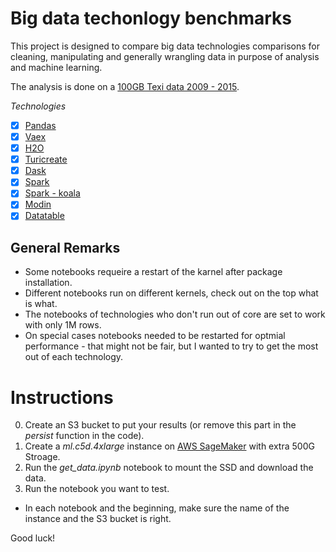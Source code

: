 # Big data techonlogy benchmarks
This project is designed to compare big data technologies comparisons for cleaning, manipulating and generally wrangling data in purpose of analysis and machine learning.

The analysis is done on a [100GB Texi data 2009 - 2015](https://www1.nyc.gov/site/tlc/about/tlc-trip-record-data.page).

*Technologies*
* [x] [Pandas](https://pandas.pydata.org/)
* [x] [Vaex](https://github.com/vaexio/vaex)
* [x] [H2O](https://github.com/h2oai/h2o-3)
* [x] [Turicreate](https://github.com/apple/turicreate)
* [x] [Dask](https://github.com/dask/dask)
* [x] [Spark](https://github.com/apache/spark)
* [x] [Spark - koala](https://github.com/databricks/koalas)
* [x] [Modin](https://github.com/modin-project/modin)
* [x] [Datatable](https://github.com/h2oai/datatable)

## General Remarks
* Some notebooks requeire a restart of the karnel after package installation.
* Different notebooks run on different kernels, check out on the top what is what.
* The notebooks of technologies who don't run out of core are set to work with only 1M rows.
* On special cases notebooks needed to be restarted for optmial performance - that might not be fair, but I wanted to try to get the most out of each technology.

# Instructions
0. Create an S3 bucket to put your results (or remove this part in the *persist* function in the code).
1. Create a *ml.c5d.4xlarge* instance on [AWS SageMaker](https://aws.amazon.com/sagemaker/) with extra 500G Stroage.
2. Run the *get_data.ipynb* notebook to mount the SSD and download the data.
3. Run the notebook you want to test.
* In each notebook and the beginning, make sure the name of the instance and the S3 bucket is right. 

Good luck!

